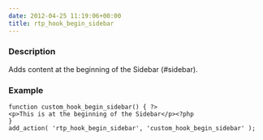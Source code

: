 ```yaml
---
date: 2012-04-25 11:19:06+00:00
title: rtp_hook_begin_sidebar
---
```


### Description


Adds content at the beginning of the Sidebar (#sidebar).


### Example



    
    function custom_hook_begin_sidebar() { ?>
    <p>This is at the beginning of the Sidebar</p><?php
    }
    add_action( 'rtp_hook_begin_sidebar', 'custom_hook_begin_sidebar' );
